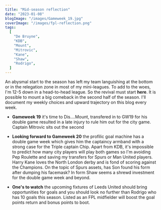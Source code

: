 ```yaml
---
title: "Mid-season reflection"
date: "2023-01-08"
blogImage: "/images/Gameweek_19.jpg"
coverImage: "/images/fpl-reflection.png"
tags:
  [
    "De Bruyne",
    "KDB",
    "Mount",
    "Mitrovic",
    "Kane",
    "Shaw",
    "Rodrigo",
  ]
---
```


An abysmal start to the season has left my team languishing at the bottom or in the relegation zone in most of my mini-leagues. To add to the woes, I'm 12-5 down in a head-to-head league.
So the revival must start **here**. It is possible to mount a big comeback in the second half of the season. I'll document my weekly choices and upward trajectory on this blog every week.

- **Gameweek 19** it's time to Dis....Mount, transfered in to GW19 for his double game resulted in a late injury to rule him out for the city game. Captain Mitrovic sits out the second
- **Looking forward to Gameweek 20** the profilic goal machine has a double game week which gives him the captaincy armband with a strong case for the Triple captain Chip. Apart from KDB, it's impossible to predict how many city players will play both games so I'm avoiding Pep Roulette and saving my transfers for Spurs or Man United players. Harry Kane loves the North London derby and is fond of scoring against the Champions. On the topic of Spurs assets, has Son found his form after dumping his facemask? In form Shaw seems a shrewd investment for the double game week and beyond.

- **One's to watch** the upcoming fixtures of Leeds United should bring opportunities for goals and you should look no further than Rodrigo who has 10 goals this season. Listed as an FPL midfielder will boost the goal points return and bonus points to boot.
